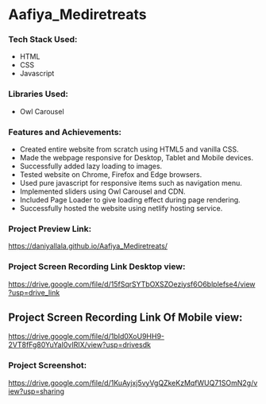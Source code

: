 # Aafiya_Mediretreats


### Tech Stack Used:
- HTML
- CSS
- Javascript

### Libraries Used:
- Owl Carousel

### Features and Achievements:
- Created entire website from scratch using HTML5 and vanilla CSS.
- Made the webpage responsive for Desktop, Tablet and Mobile devices.
- Successfully added lazy loading to images.
- Tested website on Chrome, Firefox and Edge browsers.
- Used pure javascript for responsive items such as navigation menu.
- Implemented sliders using Owl Carousel and CDN.
- Included Page Loader to give loading effect during page rendering.
- Successfully hosted the website using netlify hosting service.

### Project Preview Link:
https://daniyallala.github.io/Aafiya_Mediretreats/
### Project Screen Recording Link Desktop view:
https://drive.google.com/file/d/15fSqrSYTbOXSZOeziysf6O6blplefse4/view?usp=drive_link
## Project Screen Recording Link Of Mobile view:
https://drive.google.com/file/d/1bId0XoU9HH9-2VT8fFg80YuYaI0vIRIX/view?usp=drivesdk
### Project Screenshot:
https://drive.google.com/file/d/1KuAyjxj5vyVgQZkeKzMqfWUQ71SOmN2g/view?usp=sharing
